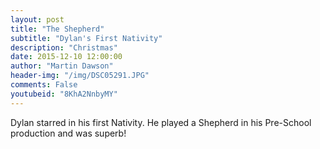 ```yaml
---
layout: post
title: "The Shepherd"
subtitle: "Dylan's First Nativity"
description: "Christmas"
date: 2015-12-10 12:00:00
author: "Martin Dawson"
header-img: "/img/DSC05291.JPG"
comments: False
youtubeid: "8KhA2NnbyMY"
---
```

Dylan starred in his first Nativity. He played a Shepherd in his Pre-School production and was superb!
